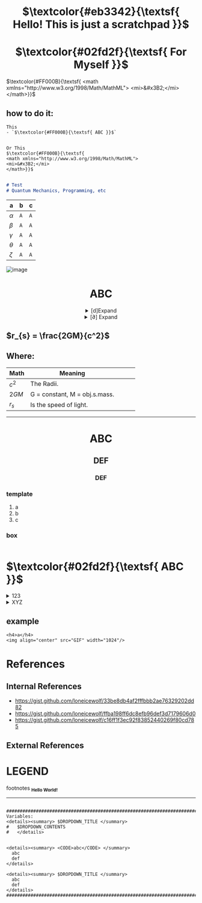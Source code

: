 
<div align="center">
  <h1>$\textcolor{#eb3342}{\textsf{
    Hello! This is just a scratchpad
    }}$</h1>
  
  <h1>$\textcolor{#02fd2f}{\textsf{
    For Myself
    }}$</h1>
</div>


$\textcolor{#FF000B}{\textsf{
<math xmlns="http://www.w3.org/1998/Math/MathML">
<mi>&#x3B2;</mi>
</math>}}$

## how to do it:
```
This
- `$\textcolor{#FF000B}{\textsf{ ABC }}$`


Or This
$\textcolor{#FF000B}{\textsf{
<math xmlns="http://www.w3.org/1998/Math/MathML">
<mi>&#x3B2;</mi>
</math>}}$


```



```md
# Test
# Quantum Mechanics, Programming, etc
```


|a|b|c|
| -|-|-|
|$\alpha$|`A`|`A`|
|$\beta$|`A`|`A`|
|$\gamma$|`A`|`A`|
|$\theta$|`A`|`A`|
|$\zeta$|`A`|`A`|
![image](https://github.com/loneicewolf/Scratchpad/assets/68499986/e7436567-0cd9-41f9-8fce-5896dd92ff43)

<div align="center">
  <h1>ABC</h1>
<details>
<summary> [d]Expand </summary>
  
## $\dfrac{df}{dx}$
## $\dfrac{df}{dy}$
  
</details>
<details>
  
<summary> [∂] Expand </summary>
  
## $\dfrac{∂f}{∂x}$
## $\dfrac{∂f}{∂y}$
</details>

</div>

## $r_{s} = \frac{2GM}{c^2}$

## Where:

|Math|Meaning||||
|---|---|---|---|---|
| $c^2$   | The Radii.  |   |   |   |
| $2GM$ | G = constant, M = obj.s.mass.  |   |   |   |
| $r_{s}$  |  Is the speed of light. |   |   |   |
- ---

<div align="center">
  <h1>ABC</h1>
  <h2>DEF</h2>
  <h3>DEF</h3>
</div>

### template
  1. a
  2. b
  3. c

### box
```

```

# **$\textcolor{#02fd2f}{\textsf{ ABC }}$**

<details><summary> 123 </summary>

  ### **$\textcolor{#FF000B}{\textsf{DEF}}$**
  
</details>

<details><summary> XYZ </summary>

  - 1
  - 2
  - 3

</details>


## example
 ```
 <h4>a</h4>
<img align="center" src="GIF" width="1024"/>
```


# References
## Internal References
- https://gist.github.com/loneicewolf/33be8db4af2fffbbb2ae76329202dd82
- https://gist.github.com/loneicewolf/ffba198ff6dc8efb96def3d7179606d0
- https://gist.github.com/loneicewolf/c16ff1f3ec92f83852440269f80cd785

## External References



# LEGEND
footnotes
<sub>
__Hello World!__
</sub>




---



```

##############################################################################
Variables:
<details><summary> $DROPDOWN_TITLE </summary>
#	$DROPDOWN_CONTENTS
#	</details>


<details><summary> <CODE>abc</CODE> </summary>
  abc
  def
</details>

<details><summary> $DROPDOWN_TITLE </summary>
  abc
  def
</details>
##############################################################################
```
